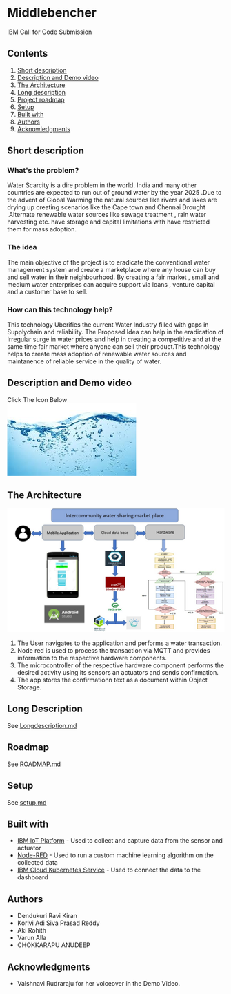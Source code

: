 # Middlebencher
IBM Call for Code Submission

## Contents

1. [Short description](#short-description)
1. [Description and Demo video](#description-and-demo-video)
1. [The Architecture](#the-architecture)
1. [Long description](#long-description)
1. [Project roadmap](#project-roadmap)
1. [Setup](#setup)
1. [Built with](#built-with)
1. [Authors](#authors)
1. [Acknowledgments](#acknowledgments)

## Short description

### What's the problem?

Water Scarcity is a dire problem in the world. India and many other countries are expected to run out of ground water by the year 2025 .Due to the advent of Global Warming the natural sources like rivers and lakes are drying up creating scenarios like the Cape town and Chennai Drought .Alternate renewable water sources like sewage treatment , rain water harvesting etc. have storage and capital limitations with have restricted them for mass adoption.

### The idea

The main objective of the project is to eradicate the conventional water management system and create a marketplace where any house can buy and sell water in their neighbourhood. By creating a fair market , small and medium water enterprises can acquire support via loans , venture capital and a customer base to sell.

### How can this technology help?

This technology Uberifies the current Water Industry filled with gaps in Supplychain and reliability. The Proposed Idea can help in the eradication of Irregular surge in water prices and help in creating a competitive and at the same time fair market where anyone can sell their product.This technology helps to create mass adoption of renewable water sources and maintanence of reliable service in the quality of water.

## Description and Demo video
Click The Icon Below <br>
[![Watch the video](https://github.com/DendukuriRaviKiran/IBMMiddlebencher/blob/master/Nodered/screenshots/abcd.jpg)](https://youtu.be/HTrKSBfW3oc)

## The Architecture

![Video transcription/translation app](https://github.com/DendukuriRaviKiran/IBMMiddlebencher/blob/master/Nodered/screenshots/WhatsApp%20Image%202020-07-18%20at%2013.38.41.jpeg)

1. The User navigates to the application and performs a water transaction.
2. Node red is used to process the transaction via MQTT and provides information to the respective hardware components.
3. The microcontroller of the respective hardware component performs the desired activity using its sensors an actuators and sends confirmation.
4. The app stores the confirmationn text as a document within Object Storage.

## Long Description

See [Longdescription.md](Longdescription.md)

## Roadmap
See [ROADMAP.md](ROADMAP.md)

## Setup

See [setup.md](setup.md)

## Built with

* [IBM IoT Platform](https://www.ibm.com/internet-of-things/solutions/iot-platform/watson-iot-platform) - Used to collect and capture data from the sensor and actuator
* [Node-RED](https://nodered.org/) - Used to run a custom machine learning algorithm on the collected data
* [IBM Cloud Kubernetes Service](https://www.ibm.com/cloud/container-service/) - Used to connect the data to the dashboard

## Authors

* Dendukuri Ravi Kiran
* Korivi Adi Siva Prasad Reddy
* Aki Rohith
* Varun Alla
* CHOKKARAPU ANUDEEP

## Acknowledgments
* Vaishnavi Rudraraju for her voiceover in the Demo Video.
